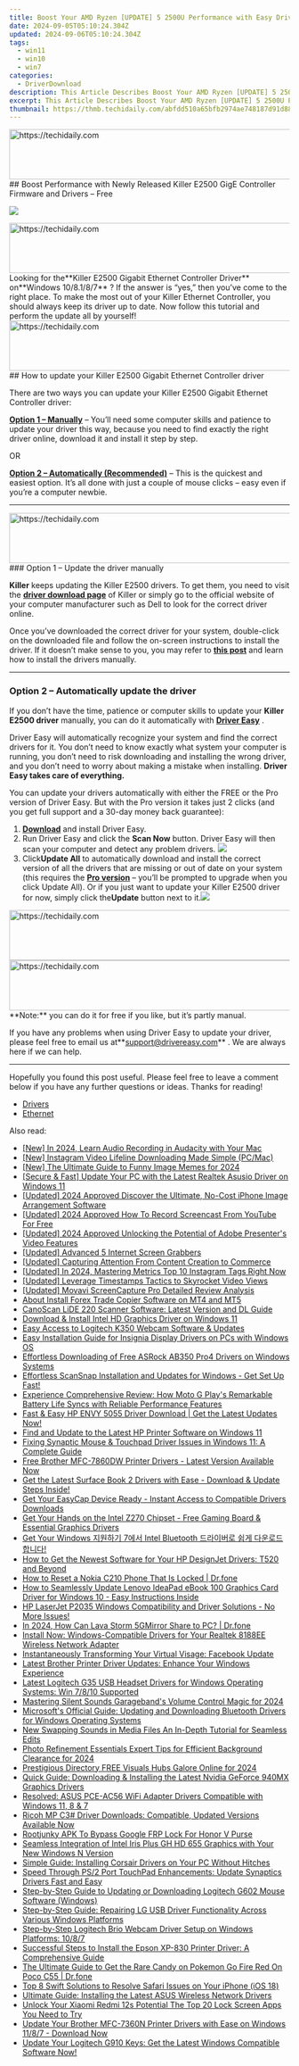 ```yaml
---
title: Boost Your AMD Ryzen [UPDATE] 5 2500U Performance with Easy Driver Update Methods
date: 2024-09-05T05:10:24.304Z
updated: 2024-09-06T05:10:24.304Z
tags:
  - win11
  - win10
  - win7
categories:
  - DriverDownload
description: This Article Describes Boost Your AMD Ryzen [UPDATE] 5 2500U Performance with Easy Driver Update Methods
excerpt: This Article Describes Boost Your AMD Ryzen [UPDATE] 5 2500U Performance with Easy Driver Update Methods
thumbnail: https://thmb.techidaily.com/abfdd510a65bfb2974ae748187d91d88c050827e452b20253ad5c2d81a1eb51a.jpg
---
```


<!-- affiliate ads begin -->
<a href="https://appsumo.8odi.net/c/5597632/2068433/7443" target="_top" id="2068433">
  <img src="//a.impactradius-go.com/display-ad/7443-2068433" border="0" alt="https://techidaily.com" width="728" height="90"/>
</a>
<img height="0" width="0" src="https://appsumo.8odi.net/i/5597632/2068433/7443" style="position:absolute;visibility:hidden;" border="0" />
<!-- affiliate ads end -->
## Boost Performance with Newly Released Killer E2500 GigE Controller Firmware and Drivers – Free

![](https://images.drivereasy.com/wp-content/uploads/2019/06/image-432.png)

<!-- affiliate ads begin -->
<a href="https://malaysia-healthcare-travel-council.pxf.io/c/5597632/1557747/17382" target="_top" id="1557747">
  <img src="//a.impactradius-go.com/display-ad/17382-1557747" border="0" alt="https://techidaily.com" width="728" height="90"/>
</a>
<img height="0" width="0" src="https://malaysia-healthcare-travel-council.pxf.io/i/5597632/1557747/17382" style="position:absolute;visibility:hidden;" border="0" />
<!-- affiliate ads end -->
 Looking for the**Killer E2500 Gigabit Ethernet Controller Driver** on**Windows 10/8.1/8/7** ? If the answer is “yes,” then you’ve come to the right place. To make the most out of your Killer Ethernet Controller, you should always keep its driver up to date. Now follow this tutorial and perform the update all by yourself!

<!-- affiliate ads begin -->
<a href="https://appsumo.8odi.net/c/5597632/2052063/7443" target="_top" id="2052063">
  <img src="//a.impactradius-go.com/display-ad/7443-2052063" border="0" alt="https://techidaily.com" width="728" height="90"/>
</a>
<img height="0" width="0" src="https://appsumo.8odi.net/i/5597632/2052063/7443" style="position:absolute;visibility:hidden;" border="0" />
<!-- affiliate ads end -->
## How to update your Killer E2500 Gigabit Ethernet Controller driver

 There are two ways you can update your Killer E2500 Gigabit Ethernet Controller driver:

**[Option 1 – Manually](https://tools.techidaily.com/drivereasy/download/)**  – You’ll need some computer skills and patience to update your driver this way, because you need to find exactly the right driver online, download it and install it step by step.  

 OR  

**[Option 2 – Automatically (Recommended)](https://www.drivereasy.com/knowledge/download-killer-e2500-gigabit-ethernet-controller-drivers/#option2)**  – This is the quickest and easiest option. It’s all done with just a couple of mouse clicks – easy even if you’re a computer newbie.

---

<!-- affiliate ads begin -->
<a href="https://aligracehair.sjv.io/c/5597632/2135419/19272" target="_top" id="2135419">
  <img src="//a.impactradius-go.com/display-ad/19272-2135419" border="0" alt="https://techidaily.com" width="728" height="90"/>
</a>
<img height="0" width="0" src="https://aligracehair.sjv.io/i/5597632/2135419/19272" style="position:absolute;visibility:hidden;" border="0" />
<!-- affiliate ads end -->
### Option 1 – Update the driver manually

**Killer** keeps updating the Killer E2500 drivers. To get them, you need to visit the **[driver download page](https://support.killernetworking.com/knowledge-base/installing-drivers-using-device-manager/)**  of Killer or simply go to the official website of your computer manufacturer such as Dell to look for the correct driver online.

 Once you’ve downloaded the correct driver for your system, double-click on the downloaded file and follow the on-screen instructions to install the driver. If it doesn’t make sense to you, you may refer to **[this post](https://tools.techidaily.com/drivereasy/download/)**  and learn how to install the drivers manually.

---

### Option 2 – Automatically update the driver

 If you don’t have the time, patience or computer skills to update your **Killer E2500 driver** manually, you can do it automatically with **[Driver Easy](https://tools.techidaily.com/drivereasy/download/)**  .

 Driver Easy will automatically recognize your system and find the correct drivers for it. You don’t need to know exactly what system your computer is running, you don’t need to risk downloading and installing the wrong driver, and you don’t need to worry about making a mistake when installing. **Driver Easy takes care of everything.**

 You can update your drivers automatically with either the FREE or the Pro version of Driver Easy. But with the Pro version it takes just 2 clicks (and you get full support and a 30-day money back guarantee):

1. **[Download](https://tools.techidaily.com/drivereasy/download/)**  and install Driver Easy.
2. Run Driver Easy and click the **Scan Now** button. Driver Easy will then scan your computer and detect any problem drivers. ![](https://images.drivereasy.com/wp-content/uploads/2019/06/image-420.png)
3. Click**Update All** to automatically download and install the correct version of all the drivers that are missing or out of date on your system (this requires the **[Pro version](https://tools.techidaily.com/drivereasy/download/)**  – you’ll be prompted to upgrade when you click Update All). Or if you just want to update your Killer E2500 driver for now, simply click the**Update**  button next to it.![](https://images.drivereasy.com/wp-content/uploads/2019/06/image-435.png)
<!-- affiliate ads begin -->
<a href="https://aligracehair.sjv.io/c/5597632/1902278/19272" target="_top" id="1902278">
  <img src="//a.impactradius-go.com/display-ad/19272-1902278" border="0" alt="https://techidaily.com" width="728" height="90"/>
</a>
<img height="0" width="0" src="https://aligracehair.sjv.io/i/5597632/1902278/19272" style="position:absolute;visibility:hidden;" border="0" />
<!-- affiliate ads end -->

<!-- affiliate ads begin -->
<a href="https://laganoo.pxf.io/c/5597632/1484944/16446" target="_top" id="1484944">
  <img src="//a.impactradius-go.com/display-ad/16446-1484944" border="0" alt="https://techidaily.com" width="728" height="90"/>
</a>
<img height="0" width="0" src="https://laganoo.pxf.io/i/5597632/1484944/16446" style="position:absolute;visibility:hidden;" border="0" />
<!-- affiliate ads end -->
**Note:** you can do it for free if you like, but it’s partly manual.

 If you have any problems when using Driver Easy to update your driver, please feel free to email us at**<support@drivereasy.com>** . We are always here if we can help.

---

 Hopefully you found this post useful. Please feel free to leave a comment below if you have any further questions or ideas. Thanks for reading!

* [Drivers](https://tools.techidaily.com/drivereasy/download/)
* [Ethernet](https://tools.techidaily.com/drivereasy/download/)

<ins class="adsbygoogle"
     style="display:block"
     data-ad-format="autorelaxed"
     data-ad-client="ca-pub-7571918770474297"
     data-ad-slot="1223367746"></ins>



<ins class="adsbygoogle"
     style="display:block"
     data-ad-client="ca-pub-7571918770474297"
     data-ad-slot="8358498916"
     data-ad-format="auto"
     data-full-width-responsive="true"></ins>

<span class="atpl-alsoreadstyle">Also read:</span>
<div><ul>
<li><a href="https://remote-screen-capture.techidaily.com/new-in-2024-learn-audio-recording-in-audacity-with-your-mac/"><u>[New] In 2024, Learn Audio Recording in Audacity with Your Mac</u></a></li>
<li><a href="https://instagram-clips.techidaily.com/new-instagram-video-lifeline-downloading-made-simple-pcmac/"><u>[New] Instagram Video Lifeline  Downloading Made Simple (PC/Mac)</u></a></li>
<li><a href="https://article-files.techidaily.com/new-the-ultimate-guide-to-funny-image-memes-for-2024/"><u>[New] The Ultimate Guide to Funny Image Memes for 2024</u></a></li>
<li><a href="https://driver-download.techidaily.com/secure-and-fast-update-your-pc-with-the-latest-realtek-asusio-driver-on-windows-11/"><u>[Secure & Fast] Update Your PC with the Latest Realtek Asusio Driver on Windows 11</u></a></li>
<li><a href="https://vp-tips.techidaily.com/updated-2024-approved-discover-the-ultimate-no-cost-iphone-image-arrangement-software/"><u>[Updated] 2024 Approved  Discover the Ultimate, No-Cost iPhone Image Arrangement Software</u></a></li>
<li><a href="https://youtube-zero.techidaily.com/ed-2024-approved-how-to-record-screencast-from-youtube-for-free/"><u>[Updated] 2024 Approved  How To Record Screencast From YouTube For Free</u></a></li>
<li><a href="https://on-screen-recording.techidaily.com/updated-2024-approved-unlocking-the-potential-of-adobe-presenters-video-features/"><u>[Updated] 2024 Approved  Unlocking the Potential of Adobe Presenter's Video Features</u></a></li>
<li><a href="https://screen-video-capture.techidaily.com/updated-advanced-5-internet-screen-grabbers/"><u>[Updated] Advanced 5 Internet Screen Grabbers</u></a></li>
<li><a href="https://youtube-clips.techidaily.com/updated-capturing-attention-from-content-creation-to-commerce/"><u>[Updated] Capturing Attention  From Content Creation to Commerce</u></a></li>
<li><a href="https://instagram-video-recordings.techidaily.com/updated-in-2024-mastering-metrics-top-10-instagram-tags-right-now/"><u>[Updated] In 2024, Mastering Metrics  Top 10 Instagram Tags Right Now</u></a></li>
<li><a href="https://facebook-video-share.techidaily.com/updated-leverage-timestamps-tactics-to-skyrocket-video-views/"><u>[Updated] Leverage Timestamps  Tactics to Skyrocket Video Views</u></a></li>
<li><a href="https://screen-mirroring-recording.techidaily.com/updated-movavi-screencapture-pro-detailed-review-analysis/"><u>[Updated] Movavi ScreenCapture Pro  Detailed Review Analysis</u></a></li>
<li><a href="https://phone-solutions.techidaily.com/about-install-forex-trade-copier-software-on-mt4-and-mt5-by-mt4copier-guide/"><u>About Install Forex Trade Copier Software on MT4 and MT5</u></a></li>
<li><a href="https://driver-download.techidaily.com/canoscan-lide-220-scanner-software-latest-version-and-dl-guide/"><u>CanoScan LiDE 220 Scanner Software: Latest Version and DL Guide</u></a></li>
<li><a href="https://driver-download.techidaily.com/download-and-install-intel-hd-graphics-driver-on-windows-11/"><u>Download & Install Intel HD Graphics Driver on Windows 11</u></a></li>
<li><a href="https://driver-download.techidaily.com/easy-access-to-logitech-k350-webcam-software-and-updates/"><u>Easy Access to Logitech K350 Webcam Software & Updates</u></a></li>
<li><a href="https://driver-download.techidaily.com/easy-installation-guide-for-insignia-display-drivers-on-pcs-with-windows-os/"><u>Easy Installation Guide for Insignia Display Drivers on PCs with Windows OS</u></a></li>
<li><a href="https://driver-download.techidaily.com/effortless-downloading-of-free-asrock-ab350-pro4-drivers-on-windows-systems/"><u>Effortless Downloading of Free ASRock AB350 Pro4 Drivers on Windows Systems</u></a></li>
<li><a href="https://driver-download.techidaily.com/1722966707767-effortless-scansnap-installation-and-updates-for-windows-get-set-up-fast/"><u>Effortless ScanSnap Installation and Updates for Windows - Get Set Up Fast!</u></a></li>
<li><a href="https://buynow-marvelous.techidaily.com/experience-comprehensive-review-how-moto-g-plays-remarkable-battery-life-syncs-with-reliable-performance-features/"><u>Experience Comprehensive Review: How Moto G Play's Remarkable Battery Life Syncs with Reliable Performance Features</u></a></li>
<li><a href="https://driver-download.techidaily.com/fast-and-easy-hp-envy-5055-driver-download-get-the-latest-updates-now/"><u>Fast & Easy HP ENVY 5055 Driver Download | Get the Latest Updates Now!</u></a></li>
<li><a href="https://driver-download.techidaily.com/find-and-update-to-the-latest-hp-printer-software-on-windows-11/"><u>Find and Update to the Latest HP Printer Software on Windows 11</u></a></li>
<li><a href="https://driver-download.techidaily.com/fixing-synaptic-mouse-and-touchpad-driver-issues-in-windows-11-a-complete-guide/"><u>Fixing Synaptic Mouse & Touchpad Driver Issues in Windows 11: A Complete Guide</u></a></li>
<li><a href="https://driver-download.techidaily.com/1722965338355-free-brother-mfc-7860dw-printer-drivers-latest-version-available-now/"><u>Free Brother MFC-7860DW Printer Drivers - Latest Version Available Now</u></a></li>
<li><a href="https://driver-download.techidaily.com/1722972985094-get-the-latest-surface-book-2-drivers-with-ease-download-and-update-steps-inside/"><u>Get the Latest Surface Book 2 Drivers with Ease - Download & Update Steps Inside!</u></a></li>
<li><a href="https://driver-download.techidaily.com/get-your-easycap-device-ready-instant-access-to-compatible-drivers-downloads/"><u>Get Your EasyCap Device Ready - Instant Access to Compatible Drivers Downloads</u></a></li>
<li><a href="https://driver-download.techidaily.com/get-your-hands-on-the-intel-z270-chipset-free-gaming-board-and-essential-graphics-drivers/"><u>Get Your Hands on the Intel Z270 Chipset - Free Gaming Board & Essential Graphics Drivers</u></a></li>
<li><a href="https://driver-download.techidaily.com/get-your-windows-7-intel-bluetooth/"><u>Get Your Windows 지원하기 7에서 Intel Bluetooth 드라이버로 쉽게 다운로드합니다!</u></a></li>
<li><a href="https://driver-download.techidaily.com/how-to-get-the-newest-software-for-your-hp-designjet-drivers-t520-and-beyond/"><u>How to Get the Newest Software for Your HP DesignJet Drivers: T520 and Beyond</u></a></li>
<li><a href="https://techidaily.com/how-to-reset-a-nokia-c210-phone-that-is-locked-drfone-by-drfone-reset-android-reset-android/"><u>How to Reset a Nokia C210 Phone That Is Locked | Dr.fone</u></a></li>
<li><a href="https://driver-download.techidaily.com/how-to-seamlessly-update-lenovo-ideapad-ebook-100-graphics-card-driver-for-windows-10-easy-instructions-inside/"><u>How to Seamlessly Update Lenovo IdeaPad eBook 100 Graphics Card Driver for Windows 10 - Easy Instructions Inside</u></a></li>
<li><a href="https://driver-download.techidaily.com/1722975632316-hp-laserjet-p2035-windows-compatibility-and-driver-solutions-no-more-issues/"><u>HP LaserJet P2035 Windows Compatibility and Driver Solutions - No More Issues!</u></a></li>
<li><a href="https://screen-mirror.techidaily.com/in-2024-how-can-lava-storm-5gmirror-share-to-pc-drfone-by-drfone-android/"><u>In 2024, How Can Lava Storm 5GMirror Share to PC? | Dr.fone</u></a></li>
<li><a href="https://driver-download.techidaily.com/install-now-windows-compatible-drivers-for-your-realtek-8188ee-wireless-network-adapter/"><u>Install Now: Windows-Compatible Drivers for Your Realtek 8188EE Wireless Network Adapter</u></a></li>
<li><a href="https://facebook.techidaily.com/instantaneously-transforming-your-virtual-visage-facebook-update/"><u>Instantaneously Transforming Your Virtual Visage: Facebook Update</u></a></li>
<li><a href="https://driver-download.techidaily.com/latest-brother-printer-driver-updates-enhance-your-windows-experience/"><u>Latest Brother Printer Driver Updates: Enhance Your Windows Experience</u></a></li>
<li><a href="https://driver-download.techidaily.com/latest-logitech-g35-usb-headset-drivers-for-windows-operating-systems-win-7810-supported/"><u>Latest Logitech G35 USB Headset Drivers for Windows Operating Systems: Win 7/8/10 Supported</u></a></li>
<li><a href="https://extra-guidance.techidaily.com/mastering-silent-sounds-garagebands-volume-control-magic-for-2024/"><u>Mastering Silent Sounds  Garageband's Volume Control Magic for 2024</u></a></li>
<li><a href="https://driver-download.techidaily.com/microsofts-official-guide-updating-and-downloading-bluetooth-drivers-for-windows-operating-systems/"><u>Microsoft's Official Guide: Updating and Downloading Bluetooth Drivers for Windows Operating Systems</u></a></li>
<li><a href="https://audio-editing.techidaily.com/new-swapping-sounds-in-media-files-an-in-depth-tutorial-for-seamless-edits/"><u>New Swapping Sounds in Media Files An In-Depth Tutorial for Seamless Edits</u></a></li>
<li><a href="https://fox-blue.techidaily.com/photo-refinement-essentials-expert-tips-for-efficient-background-clearance-for-2024/"><u>Photo Refinement Essentials  Expert Tips for Efficient Background Clearance for 2024</u></a></li>
<li><a href="https://extra-guidance.techidaily.com/prestigious-directory-free-visuals-hubs-galore-online-for-2024/"><u>Prestigious Directory  FREE Visuals Hubs Galore Online for 2024</u></a></li>
<li><a href="https://win-dash.techidaily.com/quick-guide-downloading-and-installing-the-latest-nvidia-geforce-940mx-graphics-drivers/"><u>Quick Guide: Downloading & Installing the Latest Nvidia GeForce 940MX Graphics Drivers</u></a></li>
<li><a href="https://driver-download.techidaily.com/resolved-asus-pce-ac56-wifi-adapter-drivers-compatible-with-windows-11-8-and-7/"><u>Resolved: ASUS PCE-AC56 WiFi Adapter Drivers Compatible with Windows 11, 8 & 7</u></a></li>
<li><a href="https://driver-download.techidaily.com/ricoh-mp-c3-driver-downloads-compatible-updated-versions-available-now/"><u>Ricoh MP C3# Driver Downloads: Compatible, Updated Versions Available Now</u></a></li>
<li><a href="https://unlock-android.techidaily.com/rootjunky-apk-to-bypass-google-frp-lock-for-honor-v-purse-by-drfone-android/"><u>Rootjunky APK To Bypass Google FRP Lock For Honor V Purse</u></a></li>
<li><a href="https://driver-download.techidaily.com/seamless-integration-of-intel-iris-plus-gh-hd-655-graphics-with-your-new-windows-n-version/"><u>Seamless Integration of Intel Iris Plus GH HD 655 Graphics with Your New Windows N Version</u></a></li>
<li><a href="https://driver-download.techidaily.com/simple-guide-installing-corsair-drivers-on-your-pc-without-hitches/"><u>Simple Guide: Installing Corsair Drivers on Your PC Without Hitches</u></a></li>
<li><a href="https://driver-download.techidaily.com/speed-through-ps2-port-touchpad-enhancements-update-synaptics-drivers-fast-and-easy/"><u>Speed Through PS/2 Port TouchPad Enhancements: Update Synaptics Drivers Fast and Easy</u></a></li>
<li><a href="https://driver-download.techidaily.com/step-by-step-guide-to-updating-or-downloading-logitech-g602-mouse-software-windows/"><u>Step-by-Step Guide to Updating or Downloading Logitech G602 Mouse Software (Windows)</u></a></li>
<li><a href="https://driver-download.techidaily.com/step-by-step-guide-repairing-lg-usb-driver-functionality-across-various-windows-platforms/"><u>Step-by-Step Guide: Repairing LG USB Driver Functionality Across Various Windows Platforms</u></a></li>
<li><a href="https://driver-download.techidaily.com/step-by-step-logitech-brio-webcam-driver-setup-on-windows-platforms-1087/"><u>Step-by-Step Logitech Brio Webcam Driver Setup on Windows Platforms: 10/8/7</u></a></li>
<li><a href="https://driver-download.techidaily.com/successful-steps-to-install-the-epson-xp-830-printer-driver-a-comprehensive-guide/"><u>Successful Steps to Install the Epson XP-830 Printer Driver: A Comprehensive Guide</u></a></li>
<li><a href="https://pokemon-go-android.techidaily.com/the-ultimate-guide-to-get-the-rare-candy-on-pokemon-go-fire-red-on-poco-c55-drfone-by-drfone-virtual-android/"><u>The Ultimate Guide to Get the Rare Candy on Pokemon Go Fire Red On Poco C55 | Dr.fone</u></a></li>
<li><a href="https://os-tips.techidaily.com/top-8-swift-solutions-to-resolve-safari-issues-on-your-iphone-ios-18/"><u>Top 8 Swift Solutions to Resolve Safari Issues on Your iPhone (iOS 18)</u></a></li>
<li><a href="https://driver-download.techidaily.com/ultimate-guide-installing-the-latest-asus-wireless-network-drivers/"><u>Ultimate Guide: Installing the Latest ASUS Wireless Network Drivers</u></a></li>
<li><a href="https://unlock-android.techidaily.com/unlock-your-xiaomi-redmi-12s-potential-the-top-20-lock-screen-apps-you-need-to-try-by-drfone-android/"><u>Unlock Your Xiaomi Redmi 12s Potential The Top 20 Lock Screen Apps You Need to Try</u></a></li>
<li><a href="https://driver-download.techidaily.com/update-your-brother-mfc-7360n-printer-drivers-with-ease-on-windows-1187-download-now/"><u>Update Your Brother MFC-7360N Printer Drivers with Ease on Windows 11/8/7 - Download Now</u></a></li>
<li><a href="https://driver-download.techidaily.com/1722967961444-update-your-logitech-g910-keys-get-the-latest-windows-compatible-software-now/"><u>Update Your Logitech G910 Keys: Get the Latest Windows Compatible Software Now!</u></a></li>
</ul></div>
